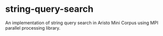 # string-query-search
An implementation of string query search in Aristo Mini Corpus using MPI parallel processing library.
